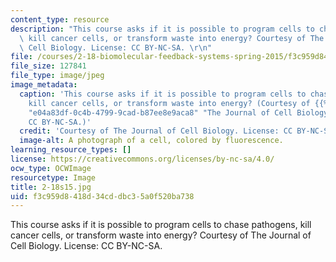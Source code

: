 ```yaml
---
content_type: resource
description: "This course asks if it is possible to program cells to chase pathogens,\
  \ kill cancer cells, or transform waste into energy? Courtesy of The Journal of\
  \ Cell Biology. License: CC BY-NC-SA. \r\n"
file: /courses/2-18-biomolecular-feedback-systems-spring-2015/f3c959d8418d34cddbc35a0f520ba738_2-18s15.jpg
file_size: 127841
file_type: image/jpeg
image_metadata:
  caption: 'This course asks if it is possible to program cells to chase pathogens,
    kill cancer cells, or transform waste into energy? (Courtesy of {{% resource_link
    "e04a83df-0c4b-4799-9cad-b87ee8e9aca8" "The Journal of Cell Biology" %}}. License:
    CC BY-NC-SA.)'
  credit: 'Courtesy of The Journal of Cell Biology. License: CC BY-NC-SA.'
  image-alt: A photograph of a cell, colored by fluorescence.
learning_resource_types: []
license: https://creativecommons.org/licenses/by-nc-sa/4.0/
ocw_type: OCWImage
resourcetype: Image
title: 2-18s15.jpg
uid: f3c959d8-418d-34cd-dbc3-5a0f520ba738
---
```

This course asks if it is possible to program cells to chase pathogens, kill cancer cells, or transform waste into energy? Courtesy of The Journal of Cell Biology. License: CC BY-NC-SA. 
